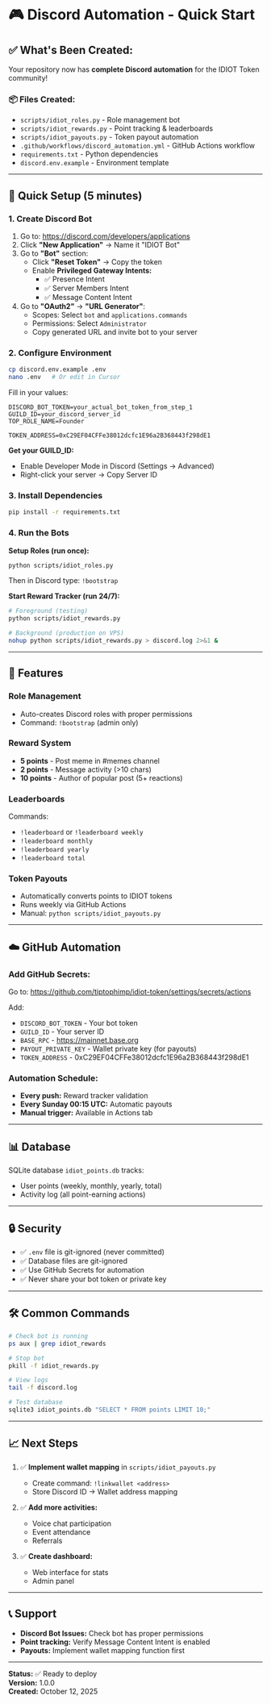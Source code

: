 # 🎮 Discord Automation - Quick Start

## ✅ **What's Been Created:**

Your repository now has **complete Discord automation** for the IDIOT Token community!

### 📦 **Files Created:**
- `scripts/idiot_roles.py` - Role management bot
- `scripts/idiot_rewards.py` - Point tracking & leaderboards  
- `scripts/idiot_payouts.py` - Token payout automation
- `.github/workflows/discord_automation.yml` - GitHub Actions workflow
- `requirements.txt` - Python dependencies
- `discord.env.example` - Environment template

---

## 🚀 **Quick Setup (5 minutes)**

### **1. Create Discord Bot**

1. Go to: https://discord.com/developers/applications
2. Click **"New Application"** → Name it "IDIOT Bot"
3. Go to **"Bot"** section:
   - Click **"Reset Token"** → Copy the token
   - Enable **Privileged Gateway Intents:**
     - ✅ Presence Intent
     - ✅ Server Members Intent
     - ✅ Message Content Intent
4. Go to **"OAuth2"** → **"URL Generator"**:
   - Scopes: Select `bot` and `applications.commands`
   - Permissions: Select `Administrator`
   - Copy generated URL and invite bot to your server

### **2. Configure Environment**

```bash
cp discord.env.example .env
nano .env   # Or edit in Cursor
```

Fill in your values:
```env
DISCORD_BOT_TOKEN=your_actual_bot_token_from_step_1
GUILD_ID=your_discord_server_id
TOP_ROLE_NAME=Founder

TOKEN_ADDRESS=0xC29EF04CFFe38012dcfc1E96a2B368443f298dE1
```

**Get your GUILD_ID:**
- Enable Developer Mode in Discord (Settings → Advanced)
- Right-click your server → Copy Server ID

### **3. Install Dependencies**

```bash
pip install -r requirements.txt
```

### **4. Run the Bots**

**Setup Roles (run once):**
```bash
python scripts/idiot_roles.py
```
Then in Discord type: `!bootstrap`

**Start Reward Tracker (run 24/7):**
```bash
# Foreground (testing)
python scripts/idiot_rewards.py

# Background (production on VPS)
nohup python scripts/idiot_rewards.py > discord.log 2>&1 &
```

---

## 🎯 **Features**

### **Role Management**
- Auto-creates Discord roles with proper permissions
- Command: `!bootstrap` (admin only)

### **Reward System**
- **5 points** - Post meme in #memes channel
- **2 points** - Message activity (>10 chars)
- **10 points** - Author of popular post (5+ reactions)

### **Leaderboards**
Commands:
- `!leaderboard` or `!leaderboard weekly`
- `!leaderboard monthly`
- `!leaderboard yearly`
- `!leaderboard total`

### **Token Payouts**
- Automatically converts points to IDIOT tokens
- Runs weekly via GitHub Actions
- Manual: `python scripts/idiot_payouts.py`

---

## ☁️ **GitHub Automation**

### **Add GitHub Secrets:**

Go to: https://github.com/tiptophimp/idiot-token/settings/secrets/actions

Add:
- `DISCORD_BOT_TOKEN` - Your bot token
- `GUILD_ID` - Your server ID  
- `BASE_RPC` - https://mainnet.base.org
- `PAYOUT_PRIVATE_KEY` - Wallet private key (for payouts)
- `TOKEN_ADDRESS` - 0xC29EF04CFFe38012dcfc1E96a2B368443f298dE1

### **Automation Schedule:**
- **Every push:** Reward tracker validation
- **Every Sunday 00:15 UTC:** Automatic payouts
- **Manual trigger:** Available in Actions tab

---

## 📊 **Database**

SQLite database `idiot_points.db` tracks:
- User points (weekly, monthly, yearly, total)
- Activity log (all point-earning actions)

---

## 🔒 **Security**

- ✅ `.env` file is git-ignored (never committed)
- ✅ Database files are git-ignored
- ✅ Use GitHub Secrets for automation
- ✅ Never share your bot token or private key

---

## 🛠️ **Common Commands**

```bash
# Check bot is running
ps aux | grep idiot_rewards

# Stop bot
pkill -f idiot_rewards.py

# View logs
tail -f discord.log

# Test database
sqlite3 idiot_points.db "SELECT * FROM points LIMIT 10;"
```

---

## 📈 **Next Steps**

1. ✅ **Implement wallet mapping** in `scripts/idiot_payouts.py`
   - Create command: `!linkwallet <address>`
   - Store Discord ID → Wallet address mapping

2. ✅ **Add more activities:**
   - Voice chat participation
   - Event attendance
   - Referrals

3. ✅ **Create dashboard:**
   - Web interface for stats
   - Admin panel

---

## 📞 **Support**

- **Discord Bot Issues:** Check bot has proper permissions
- **Point tracking:** Verify Message Content Intent is enabled
- **Payouts:** Implement wallet mapping function first

---

**Status:** ✅ Ready to deploy  
**Version:** 1.0.0  
**Created:** October 12, 2025

